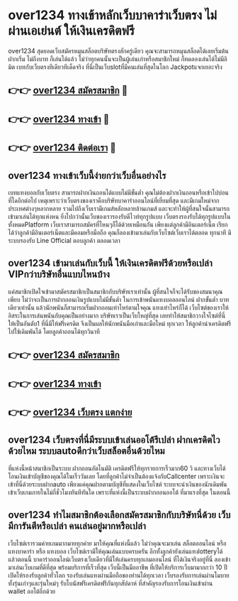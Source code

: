 # over1234 ทางเข้าหลักเว็บบาคาร่าเว็บตรง ไม่ผ่านเอเย่นต์ ให้เงินเครดิตฟรี

over1234 สุดยอดเว็บสมัครหมุนสล็อตบริษัทตรงสักครู่เดียว คุณจะสามารถหมุนสล็อตได้เลยเริ่มต้นฝากเริ่ม ไม่ถึงบาท ก็เล่นได้แล้ว ไม่ว่าทุกคนนั้นจะเป็นผู้เล่นเก่าหรือสมาชิกใหม่ ก็ทดลองเล่นได้ไม่มีลิมิต เบทกับเว็บตรงทีเดียวทีเด็ดจริง ที่นี่เป็นเว็บslotที่มีคนเล่นที่สุดในโลก Jackpotแจกเยอะจริง

## 👉👉 [over1234 สมัครสมาชิก](https://bit.ly/3Ckzg5n) 🎰
## 👉👉 [over1234 ทางเข้า](https://bit.ly/3Ckzg5n) 🎰
## 👉👉 [over1234 ติดต่อเรา](https://bit.ly/3Ckzg5n) 🎰

## over1234 ทางเข้าเว็บนี้ง่ายกว่าเว็บอื่นอย่างไร
เบทแทงบอลกับเว็บตรง สามารถฝากเงินถอนได้แบบไม่มีขั้นต่ำ คุณไม่ต้องฝากเงินถอนหรือเข้าไปบ่อนที่ใดอีกต่อไป เหตุเพราะว่าเว็บตรงของเราคือบริษัทบาคาร่าออนไลน์ที่เยี่ยมที่สุด และมีเกมใหม่จากประเทศต่างๆหลากหลาย รวมไปถึงเว็บเรามีเกมส์หลักหลายล้านเกมส์ และจะทำให้ผู้ที่สนใจนั้นสามารถเข้ามาเล่นได้ทุกแห่งหน ยิ่งไปกว่านั้นเว็บของเรารองรับดีไวท์ทุกรูปแบบ เว็บตรงรองรับได้ทุกรูปแบบในทั้งหมดPlatform เว็บเราสามารถสมัครที่ไหนๆก็ได้ด้วยเหมือนกัน เพียงแต่ลูกค้ามีอินเตอร์เน็ต เรียกได้ว่าลูกค้ามีอินเตอร์เน็ตและมีคอมหรือมือถือ คุณก็ลองเข้ามาเล่นกับเว็บไซต์เว็บเราได้ตลอด ทุกนาที มีระบบรองรับ Line Official ตอบลูกค้า ตลอดเวลา

## over1234 เข้ามาเล่นกับเว็บนี้ ให้เงินเครดิตฟรีด้วยหรือเปล่า VIPกว่าบริษัทอื่นแบบไหนบ้าง
แค่สมาชิกเปิดใจเข้ามาสมัครสมาชิกเป็นสมาชิกกับบริษัทเราเท่านั้น ผู้ที่สนใจก็จะได้รับของสมนาคุณเพียบ ไม่ว่าจะเป็นการฝากถอนเงินรูปแบบไม่มีขั้นต่ำ ในการเข้าพนันแทงบอลออนไลน์ ฝากขั้นต่ำ บาทเดียวเท่านั้น แล้วนักพนันก็สามารถเริ่มฝากถอนเท่าไหร่ตามใจคุณ แทงเท่าไหร่ก็ได้ เว็บไซต์ของเราให้อิสระในการเล่นพนันกับคุณเป็นอย่างมาก บริษัทเราเป็นเว็บใหญ่ที่สุด เลยทำให้สมาชิกวางใจไซต์ที่นี่ให้เป็นอันดับ1 ที่นี่มีให้ฟรีเครดิต จึงเป็นผลให้นักพนันมือเก่าและมือใหม่ ทุกเวลา ให้ลูกค้านำเครดิตฟรีไปใช้เดิมพันได้ โดยลูกค้าถอนได้ทุกวินาที

## 👉👉 [over1234 สมัครสมาชิก](https://bit.ly/3Ckzg5n)
## 👉👉 [over1234 ทางเข้า](https://bit.ly/3Ckzg5n)
## 👉👉 [over1234 เว็บตรง แตกง่าย](https://bit.ly/3Ckzg5n)

## over1234 เว็บตรงที่นี่มีระบบเข้าเล่นออโต้รึเปล่า ฝากเครดิตไวด้วยไหม ระบบautoดีกว่าเว็บสล็อตอื่นด้วยไหม
ที่แห่งนี้หน้าสมาชิกเป็นระบบ ฝากถอนอัตโนมัติ เครดิตฟรีให้ทุกรายการเร็วมาก60 วิ และทางเว็บได้โอนเงินเข้าบัญชีของคุณได้ในเร็ววันเลย โดยที่ลูกค้าไม่จำเป็นต้องแจ้งกับCallcenter เพราะเงินจะเข้าที่นี่ด้วยระบบฝากauto เพียงแค่คุณฝากตามบัญชีที่แสดงในเว็บไซต์ ระบบจะนำเงินของนักเดิมพันเข้าเว็บเกมภายในไม่กี่ชั่วโมงทันทีทันใด เพราะที่แห่งนี้เป็นระบบฝากถอนออโต้ ที่มาแรงที่สุด ในตอนนี้

## over1234 ทำไมสมาชิกต้องเลือกสมัครสมาชิกกับบริษัทนี่ด้วย เว็บมีการันตีหรือเปล่า คนเล่นอยู่มากหรือเปล่า
เว็บไซต์เรารวมค่ายเกมมากมายทุกค่าย มาให้คุณที่แห่งนี้แล้ว ไม่ว่าคุณจะมาเล่น สล็อตออนไลน์ หรือ แทงบาคาร่า หรือ แทงบอล เว็บไซต์เรามีให้คุณเล่นแบบครบครัน อีกทั้งลูกค้ายังเล่นแทงlotteryได้แล้วตอนนี้ บาคาร่าออนไลน์เว็บตรงเว็บเดียวที่มีให้เล่นครบทุกเกมออนไลน์ ที่ได้เงินจริงอยู่ที่นี่ ลองเข้ามาเล่นเว็บเกมที่ดีที่สุด พร้อมบริการที่เร็วที่สุด เว็บนี้เป็นมืออาชีพ ที่เปิดให้บริการเว็บมามากกว่า 10 ปี เปิดให้รองรับลูกค้าทั่วโลก รองรับเล่นแทงผ่านมือถือของท่านได้ทุกเวลา เว็บรองรับการเล่นผ่านโมบาย ทั้งรุ่นเก่าๆและรุ่นใหม่ๆ รับโบนัสฟรีเครดิตฟรีกันทุกสัปดาห์ ที่สำคัญรองรับการโอนเงินเข้าผ่าน wallet ออโต้อีกด้วย
